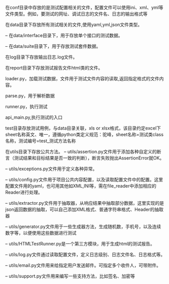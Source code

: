 在conf目录中存放的是测试配置相关的文件，配置文件可以使用ini、xml、yml等文件类型。例如，要测试的网址、调试日志的文件名、日志的输出格式等

在data目录下存放所有测试相关的文件,使用yaml,yml,json文件类型。

– 在data/interface目录下，用于存放单个接口的测试数据。

– 在data/suite目录下，用于存放测试套件数据。

在log目录下存放输出日志.log文件。

在report目录下存放测试报告文件html类的文件。

loader.py，加载测试数据，文件用于测试文件内容的读取,返回指定格式的文件内容。

parse.py，用于解析数据

runner.py，执行测试

api_main.py,执行测试的入口

test目录存放测试用例，与data目录关联，xls or xlsx格式，该目录约定excel下sheet名称英文、唯一，遵循python类定义规范：驼峰，sheet名称=测试类class名称，测试编号=test_测试方法名称

在utils目录下存放公共方法。
– utils/assertion.py文件用于添加各种自定义的断言（测试结果和目标结果是否一致的判断），断言失败抛出AssertionError就OK。

– utils/exceptions.py文件用于定义各种异常。

– utils/config.py文件用于项目公共内容配置，以及读取配置文件中的配置。这里配置文件用的yaml，也可用其他如XML,INI等，需在file_reader中添加相应的Reader进行处理。

– utils/extractor.py文件用于抽取器，从响应结果中抽取部分数据，这里实现的是json返回数据的抽取，可以自己添加XML格式、普通字符串格式、Header的抽取器

– utils/generator.py文件用于一些生成器方法，生成随机数，手机号，以及连续数字等，以便使用这些数据进行测试

– utils/HTMLTestRunner.py是一个第三方模块，用于生成html的测试报告。

– utils/log.py文件通过读取配置文件，定义日志级别、日志文件名、日志格式等。

– utils/email.py文件用来给指定用户发送邮件。可指定多个收件人，可带附件。

– utils/support.py文件用来编写一些支持方法，比如签名、加密等
